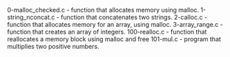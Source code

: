 0-malloc_checked.c - function that allocates memory using malloc.
1-string_nconcat.c - function that concatenates two strings.
2-calloc.c -  function that allocates memory for an array, using malloc.
3-array_range.c - function that creates an array of integers.
100-realloc.c - function that reallocates a memory block using malloc and free
101-mul.c -  program that multiplies two positive numbers.
